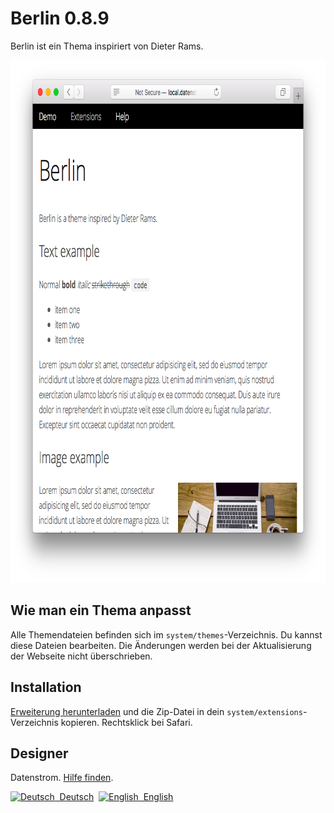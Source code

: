 Berlin 0.8.9
============
Berlin ist ein Thema inspiriert von Dieter Rams.

<p align="center"><img src="berlin-screenshot.png?raw=true" width="795" height="836" alt="Bildschirmfoto"></p>

## Wie man ein Thema anpasst

Alle Themendateien befinden sich im `system/themes`-Verzeichnis. Du kannst diese Dateien bearbeiten. Die Änderungen werden bei der Aktualisierung der Webseite nicht überschrieben.

## Installation

[Erweiterung herunterladen](https://github.com/datenstrom/yellow-extensions/raw/master/zip/berlin.zip) und die Zip-Datei in dein `system/extensions`-Verzeichnis kopieren. Rechtsklick bei Safari.

## Designer

Datenstrom. [Hilfe finden](https://datenstrom.se/de/yellow/help/).

<p>
<a href="README-de.md"><img src="https://raw.githubusercontent.com/datenstrom/yellow-extensions/master/source/help/language-de.png" width="15" height="15" alt="Deutsch">&nbsp; Deutsch</a>&nbsp;
<a href="README.md"><img src="https://raw.githubusercontent.com/datenstrom/yellow-extensions/master/source/help/language-en.png" width="15" height="15" alt="English">&nbsp; English</a>&nbsp;
</p>
